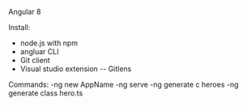 Angular 8

Install:
- node.js with npm
- angluar CLI
- Git client
- Visual studio extension 
-- Gitlens

Commands:
-ng new AppName
-ng serve
-ng generate c heroes
-ng generate class hero.ts



 